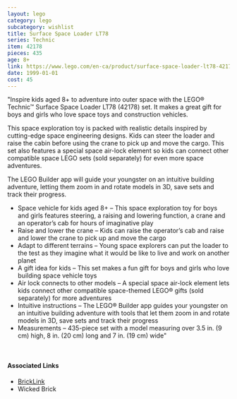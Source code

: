 ```yaml
---
layout: lego
category: lego
subcategory: wishlist
title: Surface Space Loader LT78
series: Technic
item: 42178
pieces: 435
age: 8+
link: https://www.lego.com/en-ca/product/surface-space-loader-lt78-42178
date: 1999-01-01
cost: 45
---
```


"Inspire kids aged 8+ to adventure into outer space with the LEGO® Technic™ Surface Space Loader LT78 (42178) set. It makes a great gift for boys and girls who love space toys and construction vehicles.

This space exploration toy is packed with realistic details inspired by cutting-edge space engineering designs. Kids can steer the loader and raise the cabin before using the crane to pick up and move the cargo. This set also features a special space air-lock element so kids can connect other compatible space LEGO sets (sold separately) for even more space adventures.

The LEGO Builder app will guide your youngster on an intuitive building adventure, letting them zoom in and rotate models in 3D, save sets and track their progress.

* Space vehicle for kids aged 8+ – This space exploration toy for boys and girls features steering, a raising and lowering function, a crane and an operator’s cab for hours of imaginative play
* Raise and lower the crane – Kids can raise the operator’s cab and raise and lower the crane to pick up and move the cargo
* Adapt to different terrains – Young space explorers can put the loader to the test as they imagine what it would be like to live and work on another planet
* A gift idea for kids – This set makes a fun gift for boys and girls who love building space vehicle toys
* Air lock connects to other models – A special space air-lock element lets kids connect other compatible space-themed LEGO® gifts (sold separately) for more adventures
* Intuitive instructions – The LEGO® Builder app guides your youngster on an intuitive building adventure with tools that let them zoom in and rotate models in 3D, save sets and track their progress
* Measurements – 435-piece set with a model measuring over 3.5 in. (9 cm) high, 8 in. (20 cm) long and 7 in. (19 cm) wide"

<br>

#### Associated Links
* [BrickLink](https://www.bricklink.com/v2/catalog/catalogitem.page?S=42178)
* Wicked Brick
